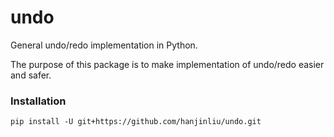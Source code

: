 # undo

General undo/redo implementation in Python.

The purpose of this package is to make implementation of undo/redo easier and safer.

### Installation

```
pip install -U git+https://github.com/hanjinliu/undo.git
```
